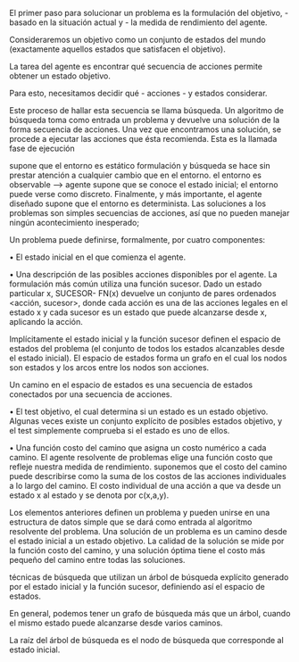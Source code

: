 El primer paso para solucionar un problema es la formulación del objetivo, 
    - basado en la situación actual y 
    - la medida de rendimiento del agente.

Consideraremos un objetivo como un conjunto de estados del mundo (exactamente
aquellos estados que satisfacen el objetivo). 

La tarea del agente es encontrar qué secuencia de acciones permite obtener un estado objetivo. 

Para esto, necesitamos decidir qué 
    - acciones
    - y estados considerar.

Este proceso de hallar esta secuencia se llama búsqueda. Un algoritmo de búsqueda
toma como entrada un problema y devuelve una solución de la forma secuencia de
acciones. Una vez que encontramos una solución, se procede a ejecutar las acciones que
ésta recomienda. Esta es la llamada fase de ejecución

supone que el entorno es estático
  formulación y búsqueda se hace sin prestar atención a cualquier cambio que en el entorno. 
el entorno es observable --> agente supone que se conoce el estado inicial;
el entorno puede verse como discreto. Finalmente,
y más importante, el agente diseñado supone que el entorno es determinista.
Las soluciones a los problemas son simples secuencias de acciones, así que no pueden
manejar ningún acontecimiento inesperado;


Un problema puede definirse, formalmente, por cuatro componentes:

• El estado inicial en el que comienza el agente. 

• Una descripción de las posibles acciones disponibles por el agente. La formulación
más común utiliza una función sucesor. Dado un estado particular x, SUCESOR-
FN(x) devuelve un conjunto de pares ordenados <acción, sucesor>, donde cada
acción es una de las acciones legales en el estado x y cada sucesor es un estado
que puede alcanzarse desde x, aplicando la acción. 

Implícitamente el estado inicial y la función sucesor definen el espacio de estados
del problema (el conjunto de todos los estados alcanzables desde el estado inicial).
El espacio de estados forma un grafo en el cual los nodos son estados y los
arcos entre los nodos son acciones. 

 Un camino en el espacio de estados es una secuencia de estados conectados por una secuencia
de acciones.

• El test objetivo, el cual determina si un estado es un estado objetivo. Algunas veces
existe un conjunto explícito de posibles estados objetivo, y el test simplemente
comprueba si el estado es uno de ellos.

• Una función costo del camino que asigna un costo numérico a cada camino. El
agente resolvente de problemas elige una función costo que refleje nuestra medida
de rendimiento. 
 suponemos que el costo del camino puede describirse como la suma
de los costos de las acciones individuales a lo largo del camino. El costo individual
de una acción a que va desde un estado x al estado y se denota por c(x,a,y).

Los elementos anteriores definen un problema y pueden unirse en una estructura de datos
simple que se dará como entrada al algoritmo resolvente del problema. Una solución
de un problema es un camino desde el estado inicial a un estado objetivo. La calidad de
la solución se mide por la función costo del camino, y una solución óptima tiene el costo
más pequeño del camino entre todas las soluciones.

técnicas de búsqueda que utilizan un árbol de búsqueda explícito generado por el estado inicial y la
función sucesor, definiendo así el espacio de estados. 

En general, podemos tener un grafo de búsqueda más que un árbol, cuando el mismo estado puede alcanzarse desde varios
caminos.

La raíz del árbol de búsqueda es el nodo de búsqueda que corresponde al estado inicial.